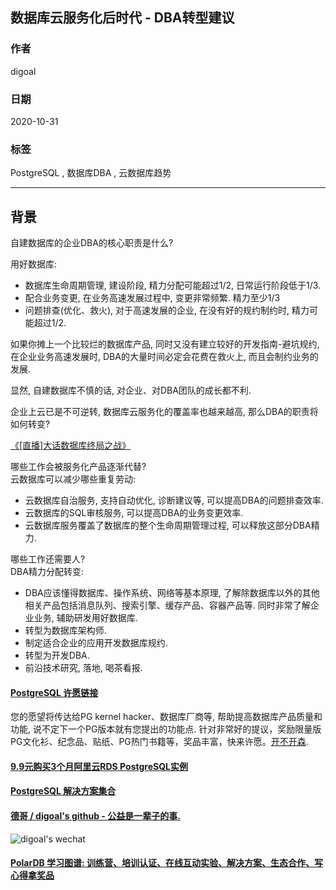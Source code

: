 ## 数据库云服务化后时代 - DBA转型建议    
    
### 作者    
digoal    
    
### 日期    
2020-10-31    
    
### 标签    
PostgreSQL , 数据库DBA , 云数据库趋势     
    
----    
    
## 背景    
自建数据库的企业DBA的核心职责是什么?    
    
用好数据库:     
- 数据库生命周期管理, 建设阶段, 精力分配可能超过1/2, 日常运行阶段低于1/3.    
- 配合业务变更, 在业务高速发展过程中, 变更非常频繁. 精力至少1/3    
- 问题排查(优化、救火), 对于高速发展的企业, 在没有好的规约制约时, 精力可能超过1/2.     
    
如果你摊上一个比较烂的数据库产品, 同时又没有建立较好的开发指南-避坑规约, 在企业业务高速发展时, DBA的大量时间必定会花费在救火上, 而且会制约业务的发展.      
    
显然, 自建数据库不慎的话, 对企业、对DBA团队的成长都不利.     
    
企业上云已是不可逆转, 数据库云服务化的覆盖率也越来越高, 那么DBA的职责将如何转变?     
    
[《[直播]大话数据库终局之战》](../202009/20200926_03.md)      
    
哪些工作会被服务化产品逐渐代替?     
云数据库可以减少哪些重复劳动:    
- 云数据库自治服务, 支持自动优化, 诊断建议等, 可以提高DBA的问题排查效率.      
- 云数据库的SQL审核服务, 可以提高DBA的业务变更效率.      
- 云数据库服务覆盖了数据库的整个生命周期管理过程, 可以释放这部分DBA精力.      
    
哪些工作还需要人?    
DBA精力分配转变:     
- DBA应该懂得数据库、操作系统、网络等基本原理, 了解除数据库以外的其他相关产品包括消息队列、搜索引擎、缓存产品、容器产品等. 同时非常了解企业业务, 辅助研发用好数据库.    
- 转型为数据库架构师.      
- 制定适合企业的应用开发数据库规约.      
- 转型为开发DBA.      
- 前沿技术研究, 落地, 喝茶看报.      
    
  
#### [PostgreSQL 许愿链接](https://github.com/digoal/blog/issues/76 "269ac3d1c492e938c0191101c7238216")
您的愿望将传达给PG kernel hacker、数据库厂商等, 帮助提高数据库产品质量和功能, 说不定下一个PG版本就有您提出的功能点. 针对非常好的提议，奖励限量版PG文化衫、纪念品、贴纸、PG热门书籍等，奖品丰富，快来许愿。[开不开森](https://github.com/digoal/blog/issues/76 "269ac3d1c492e938c0191101c7238216").  
  
  
#### [9.9元购买3个月阿里云RDS PostgreSQL实例](https://www.aliyun.com/database/postgresqlactivity "57258f76c37864c6e6d23383d05714ea")
  
  
#### [PostgreSQL 解决方案集合](https://yq.aliyun.com/topic/118 "40cff096e9ed7122c512b35d8561d9c8")
  
  
#### [德哥 / digoal's github - 公益是一辈子的事.](https://github.com/digoal/blog/blob/master/README.md "22709685feb7cab07d30f30387f0a9ae")
  
  
![digoal's wechat](../pic/digoal_weixin.jpg "f7ad92eeba24523fd47a6e1a0e691b59")
  
  
#### [PolarDB 学习图谱: 训练营、培训认证、在线互动实验、解决方案、生态合作、写心得拿奖品](https://www.aliyun.com/database/openpolardb/activity "8642f60e04ed0c814bf9cb9677976bd4")
  
